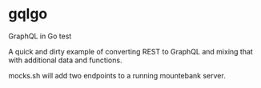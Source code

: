 # gqlgo
GraphQL in Go test

A quick and dirty example of converting REST to GraphQL and mixing that with additional data and functions.

mocks.sh will add two endpoints to a running mountebank server.
